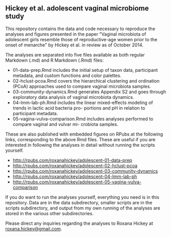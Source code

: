 ## Hickey et al. adolescent vaginal microbiome study

This repository contains the data and code necessary to reproduce the analyses and figures presented in the paper "Vaginal microbiota of adolescent girls resemble those of reproductive-age women prior to the onset of menarche" by Hickey et al. in review as of October 2014.

The analyses are separated into five files available as both regular Markdown (.md) and R Markdown (.Rmd) files:
* 01-data-prep.Rmd includes the initial setup of taxon data, participant metadata, and custom functions and color palettes.
* 02-hclust-pcoa.Rmd covers the hierarchical clustering and ordination (PCoA) approaches used to compare vaginal microbiota samples.
* 03-community-dynamics.Rmd generates Appendix S2 and goes through exploratory data analysis of vaginal microbiota dynamics.
* 04-lmm-lab-ph.Rmd includes the linear mixed-effects modeling of trends in lactic acid bacteria pro- portions and pH in relation to participant metadata.
* 05-vagina-vulva-comparison.Rmd includes analyses performed to compare vaginal and vulvar mi- crobiota samples.

These are also published with embedded figures on RPubs at the following links, corresponding to the above Rmd files. These are useful if you are interested in following the analyses in detail without running the scripts yourself.
* http://rpubs.com/roxanahickey/adolescent-01-data-prep
* http://rpubs.com/roxanahickey/adolescent-02-hclust-pcoa
* http://rpubs.com/roxanahickey/adolescent-03-community-dynamics
* http://rpubs.com/roxanahickey/adolescent-04-lmm-lab-ph
* http://rpubs.com/roxanahickey/adolescent-05-vagina-vulva-comparison

If you do want to run the analyses yourself, everything you need is in this repository. Data are in the data subdirectory, smaller scripts are in the scripts subdirectory, and output from my own running of the analyses are stored in the various other subdirectories.

Please direct any inquiries regarding the analyses to Roxana Hickey at <roxana.hickey@gmail.com>.